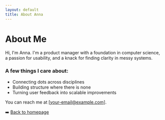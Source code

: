 ```yaml
---
layout: default
title: About Anna
---
```


# About Me

Hi, I'm Anna. I'm a product manager with a foundation in computer science, a passion for usability, and a knack for finding clarity in messy systems.

### A few things I care about:
- Connecting dots across disciplines
- Building structure where there is none
- Turning user feedback into scalable improvements

You can reach me at [your-email@example.com].

➡️ [Back to homepage](index.md)
